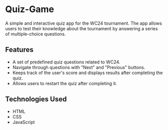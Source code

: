 # Quiz-Game

A simple and interactive quiz app for the WC24 tournament. The app allows users to test their knowledge about the tournament by answering a series of multiple-choice questions.

## Features

- A set of predefined quiz questions related to WC24.
- Navigate through questions with "Next" and "Previous" buttons.
- Keeps track of the user's score and displays results after completing the quiz.
- Allows users to restart the quiz after completing it.


## Technologies Used

- HTML
- CSS
- JavaScript


